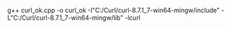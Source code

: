 g++ curl_ok.cpp -o curl_ok -I"C:/Curl/curl-8.7.1_7-win64-mingw/include" -L"C:/Curl/curl-8.7.1_7-win64-mingw/lib" -lcurl

